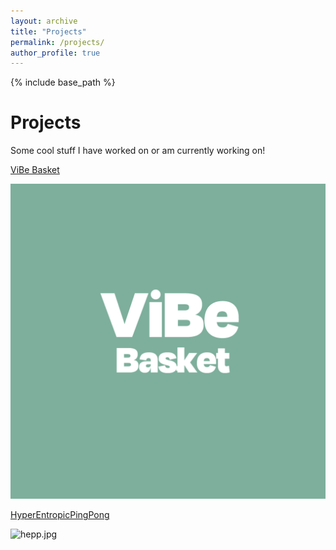 ```yaml
---
layout: archive
title: "Projects"
permalink: /projects/
author_profile: true
---
```


{% include base_path %}

# Projects

Some cool stuff I have worked on or am currently working on!

[ViBe Basket](vibebasket.md)

![vibebasket.png](/images/vibebasket.png)

[HyperEntropicPingPong](hepp.md)

![hepp.jpg](hepp.jpg)
